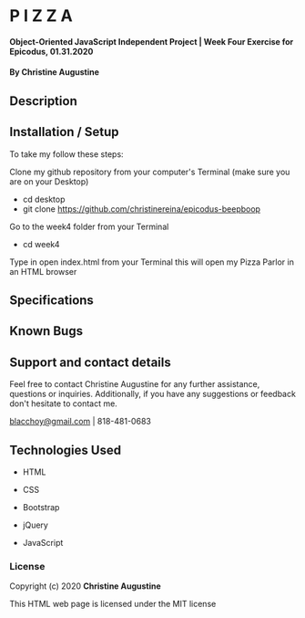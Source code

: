 # P I Z Z A

#### Object-Oriented JavaScript Independent Project | Week Four Exercise for Epicodus, 01.31.2020

#### **By Christine Augustine**

## Description


## Installation / Setup
To take my follow these steps:

Clone my github repository from your computer's Terminal (make sure you are on your Desktop)
 * cd desktop
 * git clone https://github.com/christinereina/epicodus-beepboop

Go to the week4 folder from your Terminal
 * cd week4

Type in open index.html from your Terminal 
  this will open my Pizza Parlor in an HTML browser


## Specifications


## Known Bugs



## Support and contact details

Feel free to contact Christine Augustine for any further assistance, questions or inquiries. Additionally, if you have any suggestions or feedback don't hesitate to contact me. 

blacchoy@gmail.com | 818-481-0683 

## Technologies Used

* HTML

* CSS

* Bootstrap

* jQuery

* JavaScript

### License

Copyright (c) 2020 **Christine Augustine**

This HTML web page is licensed under the MIT license